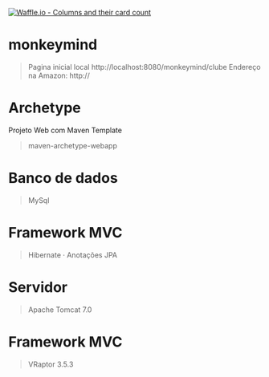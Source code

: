 [![Waffle.io - Columns and their card count](https://badge.waffle.io/matosmelo/monkeymind.svg?columns=all)](https://waffle.io/matosmelo/monkeymind)

# monkeymind

> Pagina inicial local http://localhost:8080/monkeymind/clube
> Endereço na Amazon: http://

# Archetype

Projeto Web com Maven Template

> maven-archetype-webapp

# Banco de dados 

> MySql

# Framework MVC

> Hibernate
· Anotações JPA

# Servidor

> Apache Tomcat 7.0

# Framework MVC

> VRaptor 3.5.3